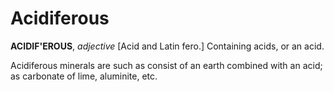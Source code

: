 # Acidiferous

**ACIDIF'EROUS**, _adjective_ \[Acid and Latin fero.\] Containing acids, or an acid.

Acidiferous minerals are such as consist of an earth combined with an acid; as carbonate of lime, aluminite, etc.